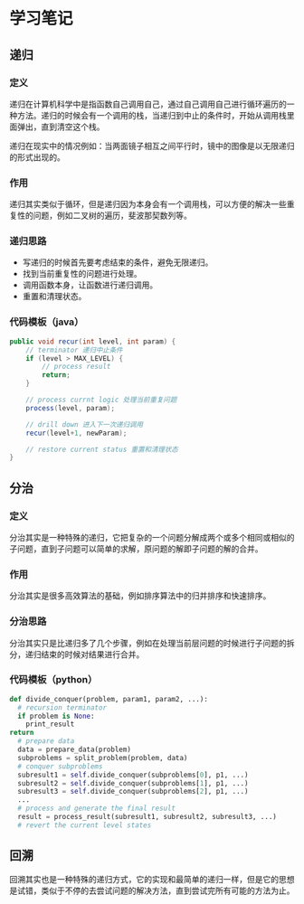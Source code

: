 # 学习笔记

## 递归

### 定义

递归在计算机科学中是指函数自己调用自己，通过自己调用自己进行循环遍历的一种方法。递归的时候会有一个调用的栈，当递归到中止的条件时，开始从调用栈里面弹出，直到清空这个栈。

递归在现实中的情况例如：当两面镜子相互之间平行时，镜中的图像是以无限递归的形式出现的。

### 作用

递归其实类似于循环，但是递归因为本身会有一个调用栈，可以方便的解决一些重复性的问题，例如二叉树的遍历，斐波那契数列等。
### 递归思路 

- 写递归的时候首先要考虑结束的条件，避免无限递归。
- 找到当前重复性的问题进行处理。
- 调用函数本身，让函数进行递归调用。
- 重置和清理状态。

### 代码模板（java）

```java
public void recur(int level, int param) {
    // terminator 递归中止条件
    if (level > MAX_LEVEL) {
        // process result
        return;
    }

    // process currnt logic 处理当前重复问题
    process(level, param);

    // drill down 进入下一次递归调用
    recur(level+1, newParam);

    // restore current status 重置和清理状态
}
```

## 分治

### 定义

分治其实是一种特殊的递归，它把复杂的一个问题分解成两个或多个相同或相似的子问题，直到子问题可以简单的求解，原问题的解即子问题的解的合并。

### 作用

分治其实是很多高效算法的基础，例如排序算法中的归并排序和快速排序。

### 分治思路

分治其实只是比递归多了几个步骤，例如在处理当前层问题的时候进行子问题的拆分，递归结束的时候对结果进行合并。

### 代码模板（python）

```python
def divide_conquer(problem, param1, param2, ...):
  # recursion terminator
  if problem is None:
    print_result
return
  # prepare data
  data = prepare_data(problem)
  subproblems = split_problem(problem, data)
  # conquer subproblems
  subresult1 = self.divide_conquer(subproblems[0], p1, ...)
  subresult2 = self.divide_conquer(subproblems[1], p1, ...)
  subresult3 = self.divide_conquer(subproblems[2], p1, ...)
  ...
  # process and generate the final result
  result = process_result(subresult1, subresult2, subresult3, ...)
  # revert the current level states
```

## 回溯

回溯其实也是一种特殊的递归方式，它的实现和最简单的递归一样，但是它的思想是试错，类似于不停的去尝试问题的解决方法，直到尝试完所有可能的方法为止。
